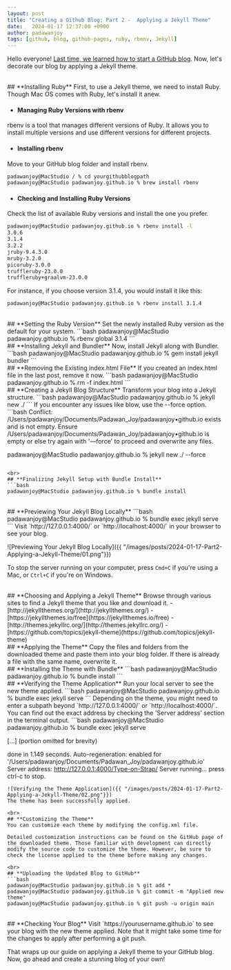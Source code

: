 ```yaml
---
layout: post
title: "Creating a Github Blog: Part 2 -  Applying a Jekyll Theme"
date:   2024-01-17 12:37:00 +0900
author: padawanjoy
tags: [github, blog, github-pages, ruby, rbenv, Jekyll]
---
```


Hello everyone! [Last time, we learned how to start a GitHub blog](https://padawanjoy.com/blog/part1-building-your-first-github-pages-blog). Now, let's decorate our blog by applying a Jekyll theme.

<br>
## **Installing Ruby**
First, to use a Jekyll theme, we need to install Ruby. Though Mac OS comes with Ruby, let's install it anew.

* #### **Managing Ruby Versions with rbenv**
rbenv is a tool that manages different versions of Ruby. It allows you to install multiple versions and use different versions for different projects.

* #### **Installing rbenv**
Move to your GitHub blog folder and install rbenv.
```bash
padawanjoy@MacStudio / % cd yourgithubblogpath
padawanjoy@MacStudio padawanjoy.github.io % brew install rbenv
```

* #### **Checking and Installing Ruby Versions**
Check the list of available Ruby versions and install the one you prefer. 
```bash
padawanjoy@MacStudio padawanjoy.github.io % rbenv install -l
3.0.6
3.1.4
3.2.2
jruby-9.4.3.0
mruby-3.2.0
picoruby-3.0.0
truffleruby-23.0.0
truffleruby+graalvm-23.0.0
```
For instance, if you choose version 3.1.4, you would install it like this:
```bash
padawanjoy@MacStudio padawanjoy.github.io % rbenv install 3.1.4
```

<br>
## **Setting the Ruby Version**
Set the newly installed Ruby version as the default for your system.
```bash
padawanjoy@MacStudio padawanjoy.github.io % rbenv global 3.1.4
```

<br>
## **Installing Jekyll and Bundler**
Now, install Jekyll along with Bundler.
```bash
padawanjoy@MacStudio padawanjoy.github.io % gem install jekyll bundler
```

<br>
## **Removing the Existing index.html File**
If you created an index.html file in the last post, remove it now.
```bash
padawanjoy@MacStudio padawanjoy.github.io % rm -f index.html
```

<br>
## **Creating a Jekyll Blog Structure**
Transform your blog into a Jekyll structure.
```bash
padawanjoy@MacStudio padawanjoy.github.io % jekyll new ./
```
If you encounter any issues like blow, use the --force option.
```bash
Conflict: /Users/padawanjoy/Documents/Padawan_Joy/padawanjoy•github.io exists and is not empty.
Ensure /Users/padawanjoy/Documents/Padawan_Joy/padawanjoy•github.io is empty or else try again with '—force' to proceed and overwrite any files.

padawanjoy@MacStudio padawanjoy.github.io % jekyll new ./ --force
```

<br>
## **Finalizing Jekyll Setup with Bundle Install**
```bash
padawanjoy@MacStudio padawanjoy.github.io % bundle install
```

<br>
## **Previewing Your Jekyll Blog Locally**
```bash
padawanjoy@MacStudio padawanjoy.github.io % bundle exec jekyll serve
```
Visit `http://127.0.0.1:4000/` or `http://localhost:4000/` in your browser to see your blog.

![Previewing Your Jekyll Blog Locally]({{ "/images/posts/2024-01-17-Part2-Applying-a-Jekyll-Theme/01.png"}})

To stop the server running on your computer, press `Cmd+C` if you're using a Mac, or `Ctrl+C` if you're on Windows.

<br>
## **Choosing and Applying a Jekyll Theme**
Browse through various sites to find a Jekyll theme that you like and download it.
- [http://jekyllthemes.org/](http://jekyllthemes.org/)
- [https://jekyllthemes.io/free](https://jekyllthemes.io/free)
- [http://themes.jekyllrc.org/](http://themes.jekyllrc.org/)
- [https://github.com/topics/jekyll-theme](https://github.com/topics/jekyll-theme)

<br>
## **Applying the Theme**
Copy the files and folders from the downloaded theme and paste them into your blog folder. If there is already a file with the same name, overwrite it.

<br>
## **Installing the Theme with Bundle**
```bash
padawanjoy@MacStudio padawanjoy.github.io % bundle install
```

<br>
## **Verifying the Theme Application**
Run your local server to see the new theme applied.
```bash
padawanjoy@MacStudio padawanjoy.github.io % bundle exec jekyll serve
```
Depending on the theme, you might need to enter a subpath beyond `http://127.0.0.1:4000/` or `http://localhost:4000/`. You can find out the exact address by checking the 'Server address' section in the terminal output.
```bash
padawanjoy@MacStudio padawanjoy.github.io % bundle exec jekyll serve

[...] (portion omitted for brevity)

done in 1.149 seconds.
Auto-regeneration: enabled for '/Users/padawanjoy/Documents/Padawan_Joy/padawanjoy.github.io'
Server address: http://127.0.0.1:4000/Type-on-Strap/
Server running... press ctrl-c to stop.

```
![Verifying the Theme Application]({{ "/images/posts/2024-01-17-Part2-Applying-a-Jekyll-Theme/02.png"}})
The theme has been successfully applied.

<br>
## **Customizing the Theme**
You can customize each theme by modifying the config.xml file.

Detailed customization instructions can be found on the GitHub page of the downloaded theme. Those familiar with development can directly modify the source code to customize the theme. However, be sure to check the license applied to the theme before making any changes.

<br>
## **Uploading the Updated Blog to GitHub**
```bash
padawanjoy@MacStudio padawanjoy.github.io % git add *
padawanjoy@MacStudio padawanjoy.github.io % git commit -m "Applied new theme"
padawanjoy@MacStudio padawanjoy.github.io % git push -u origin main
```

<br>
## **Checking Your Blog**
Visit `https://yourusername.github.io` to see your blog with the new theme applied. Note that it might take some time for the changes to apply after performing a git push.

That wraps up our guide on applying a Jekyll theme to your GitHub blog. Now, go ahead and create a stunning blog of your own!